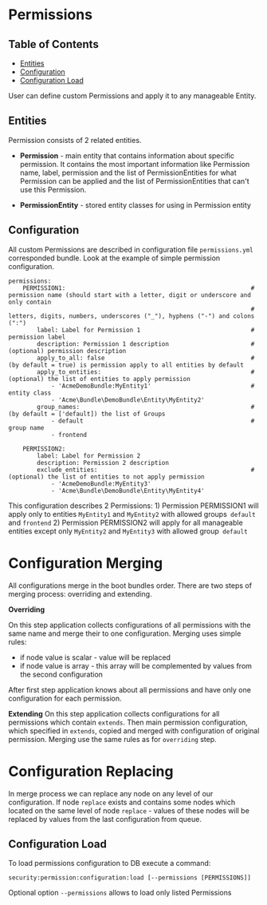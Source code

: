 Permissions
===========

Table of Contents
-----------------
 - [Entities](#entities)
 - [Configuration](#configuration)
 - [Configuration Load](#configuration-load)

User can define custom Permissions and apply it to any manageable Entity. 

Entities
--------

Permission consists of 2 related entities.

* **Permission** - main entity that contains information about specific permission. It contains the most important
information like Permission name, label, permission and the list of PermissionEntities for what Permission can be 
applied and the list of PermissionEntities that can't use this Permission.

* **PermissionEntity** - stored entity classes for using in Permission entity 

Configuration
-------------

All custom Permissions are described in configuration file ``permissions.yml`` corresponded bundle.
Look at the example of simple permission configuration.

```
permissions:
    PERMISSION1:                                                    # permission name (should start with a letter, digit or underscore and only contain 
                                                                    # letters, digits, numbers, underscores ("_"), hyphens ("-") and colons (":")
        label: Label for Permission 1                               # permission label
        description: Permission 1 description                       # (optional) permission description
        apply_to_all: false                                         # (by default = true) is permission apply to all entities by default
        apply_to_entities:                                          # (optional) the list of entities to apply permission
            - 'AcmeDemoBundle:MyEntity1'                            # entity class
            - 'Acme\Bundle\DemoBundle\Entity\MyEntity2'
        group_names:                                                # (by default = ['default]) the list of Groups
            - default                                               # group name
            - frontend
            
    PERMISSION2:
        label: Label for Permission 2
        description: Permission 2 description
        exclude_entities:                                           # (optional) the list of entities to not apply permission
            - 'AcmeDemoBundle:MyEntity3'
            - 'Acme\Bundle\DemoBundle\Entity\MyEntity4'
```

This configuration describes 2 Permissions:
    1) Permission PERMISSION1 will apply only to entities `MyEntity1` and `MyEntity2` with allowed groups` default`
    and `frontend`
    2) Permission PERMISSION2 will apply for all manageable entities except only `MyEntity2` and `MyEntity3` with 
    allowed group` default`

Configuration Merging
=====================

All configurations merge in the boot bundles order. There are two steps of merging process: overriding and extending.

**Overriding**

On this step application collects configurations of all permissions with the same name and merge their to one
configuration.
Merging uses simple rules:
 * if node value is scalar - value will be replaced
 * if node value is array - this array will be complemented by values from the second configuration

After first step application knows about all permissions and have only one configuration for each permission.

**Extending**
On this step application collects configurations for all permissions which contain `extends`. Then main permission 
configuration, which specified in `extends`, copied and merged with configuration of original permission. Merging use 
the same rules as for `overriding` step.

Configuration Replacing
=======================

In merge process we can replace any node on any level of our configuration. If node `replace` exists and contains
some nodes which located on the same level of node `replace` - values of these nodes will be replaced by values from
the last configuration from queue.


Configuration Load
------------------

To load permissions configuration to DB execute a command:

```
security:permission:configuration:load [--permissions [PERMISSIONS]]
```

Optional option `--permissions` allows to load only listed Permissions
